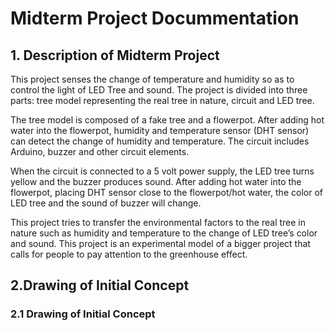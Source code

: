 # Midterm Project Docummentation
## 1. Description of Midterm Project
This project senses the change of temperature and humidity so as to control the light of LED Tree and sound. The project is divided into three parts: tree model representing the real tree in nature, circuit and LED tree. 

The tree model is composed of a fake tree and a flowerpot. After adding hot water into the flowerpot, humidity and temperature sensor (DHT sensor) can detect the change of humidity and temperature. The circuit includes Arduino, buzzer and other circuit elements. 

When the circuit is connected to a 5 volt power supply, the LED tree turns yellow and the buzzer produces sound. After adding hot water into the flowerpot, placing DHT sensor close to the flowerpot/hot water, the color of LED tree and the sound of buzzer will change.

This project tries to transfer the environmental factors to the real tree in nature such as humidity and temperature to the change of LED tree’s color and sound. This project is an experimental model of a bigger project that calls for people to pay attention to the greenhouse effect.

## 2.Drawing of Initial Concept
### 2.1 Drawing of Initial Concept


